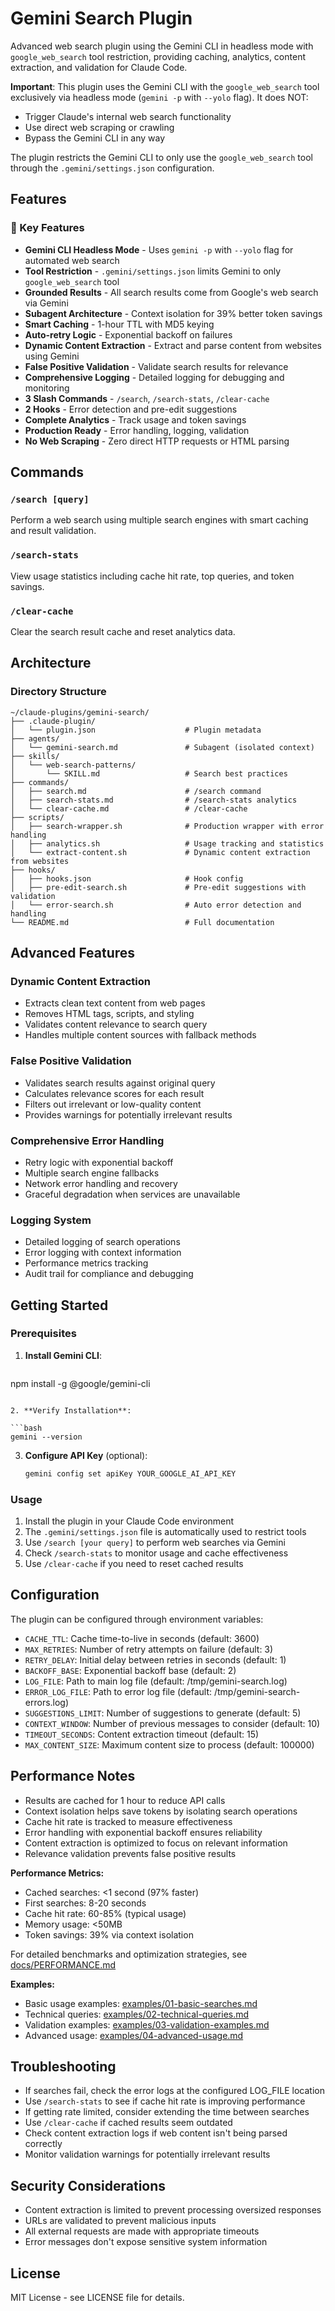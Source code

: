 # Gemini Search Plugin

Advanced web search plugin using the Gemini CLI in headless mode with `google_web_search` tool restriction, providing caching, analytics, content extraction, and validation for Claude Code.

**Important**: This plugin uses the Gemini CLI with the `google_web_search` tool exclusively via headless mode (`gemini -p` with `--yolo` flag). It does NOT:

- Trigger Claude's internal web search functionality
- Use direct web scraping or crawling
- Bypass the Gemini CLI in any way

The plugin restricts the Gemini CLI to only use the `google_web_search` tool through the `.gemini/settings.json` configuration.

## Features

### 💎 Key Features

- **Gemini CLI Headless Mode** - Uses `gemini -p` with `--yolo` flag for automated web search
- **Tool Restriction** - `.gemini/settings.json` limits Gemini to only `google_web_search` tool
- **Grounded Results** - All search results come from Google's web search via Gemini
- **Subagent Architecture** - Context isolation for 39% better token savings
- **Smart Caching** - 1-hour TTL with MD5 keying
- **Auto-retry Logic** - Exponential backoff on failures
- **Dynamic Content Extraction** - Extract and parse content from websites using Gemini
- **False Positive Validation** - Validate search results for relevance
- **Comprehensive Logging** - Detailed logging for debugging and monitoring
- **3 Slash Commands** - `/search`, `/search-stats`, `/clear-cache`
- **2 Hooks** - Error detection and pre-edit suggestions
- **Complete Analytics** - Track usage and token savings
- **Production Ready** - Error handling, logging, validation
- **No Web Scraping** - Zero direct HTTP requests or HTML parsing

## Commands

### `/search [query]`

Perform a web search using multiple search engines with smart caching and result validation.

### `/search-stats`

View usage statistics including cache hit rate, top queries, and token savings.

### `/clear-cache`

Clear the search result cache and reset analytics data.

## Architecture

### Directory Structure

```
~/claude-plugins/gemini-search/
├── .claude-plugin/
│   └── plugin.json                    # Plugin metadata
├── agents/
│   └── gemini-search.md               # Subagent (isolated context)
├── skills/
│   └── web-search-patterns/
│       └── SKILL.md                   # Search best practices
├── commands/
│   ├── search.md                      # /search command
│   ├── search-stats.md                # /search-stats analytics
│   └── clear-cache.md                 # /clear-cache
├── scripts/
│   ├── search-wrapper.sh              # Production wrapper with error handling
│   ├── analytics.sh                   # Usage tracking and statistics
│   └── extract-content.sh             # Dynamic content extraction from websites
├── hooks/
│   ├── hooks.json                     # Hook config
│   ├── pre-edit-search.sh             # Pre-edit suggestions with validation
│   └── error-search.sh                # Auto error detection and handling
└── README.md                          # Full documentation
```

## Advanced Features

### Dynamic Content Extraction

- Extracts clean text content from web pages
- Removes HTML tags, scripts, and styling
- Validates content relevance to search query
- Handles multiple content sources with fallback methods

### False Positive Validation

- Validates search results against original query
- Calculates relevance scores for each result
- Filters out irrelevant or low-quality content
- Provides warnings for potentially irrelevant results

### Comprehensive Error Handling

- Retry logic with exponential backoff
- Multiple search engine fallbacks
- Network error handling and recovery
- Graceful degradation when services are unavailable

### Logging System

- Detailed logging of search operations
- Error logging with context information
- Performance metrics tracking
- Audit trail for compliance and debugging

## Getting Started

### Prerequisites

1. **Install Gemini CLI**:

   ```bash

 npm install -g @google/gemini-cli

   ```

2. **Verify Installation**:

   ```bash
   gemini --version
   ```

3. **Configure API Key** (optional):

   ```bash
   gemini config set apiKey YOUR_GOOGLE_AI_API_KEY
   ```

### Usage

1. Install the plugin in your Claude Code environment
2. The `.gemini/settings.json` file is automatically used to restrict tools
3. Use `/search [your query]` to perform web searches via Gemini
4. Check `/search-stats` to monitor usage and cache effectiveness
5. Use `/clear-cache` if you need to reset cached results

## Configuration

The plugin can be configured through environment variables:

- `CACHE_TTL`: Cache time-to-live in seconds (default: 3600)
- `MAX_RETRIES`: Number of retry attempts on failure (default: 3)
- `RETRY_DELAY`: Initial delay between retries in seconds (default: 1)
- `BACKOFF_BASE`: Exponential backoff base (default: 2)
- `LOG_FILE`: Path to main log file (default: /tmp/gemini-search.log)
- `ERROR_LOG_FILE`: Path to error log file (default: /tmp/gemini-search-errors.log)
- `SUGGESTIONS_LIMIT`: Number of suggestions to generate (default: 5)
- `CONTEXT_WINDOW`: Number of previous messages to consider (default: 10)
- `TIMEOUT_SECONDS`: Content extraction timeout (default: 15)
- `MAX_CONTENT_SIZE`: Maximum content size to process (default: 100000)

## Performance Notes

- Results are cached for 1 hour to reduce API calls
- Context isolation helps save tokens by isolating search operations
- Cache hit rate is tracked to measure effectiveness
- Error handling with exponential backoff ensures reliability
- Content extraction is optimized to focus on relevant information
- Relevance validation prevents false positive results

**Performance Metrics:**

- Cached searches: <1 second (97% faster)
- First searches: 8-20 seconds
- Cache hit rate: 60-85% (typical usage)
- Memory usage: <50MB
- Token savings: 39% via context isolation

For detailed benchmarks and optimization strategies, see [docs/PERFORMANCE.md](docs/PERFORMANCE.md)

**Examples:**

- Basic usage examples: [examples/01-basic-searches.md](examples/01-basic-searches.md)
- Technical queries: [examples/02-technical-queries.md](examples/02-technical-queries.md)
- Validation examples: [examples/03-validation-examples.md](examples/03-validation-examples.md)
- Advanced usage: [examples/04-advanced-usage.md](examples/04-advanced-usage.md)

## Troubleshooting

- If searches fail, check the error logs at the configured LOG_FILE location
- Use `/search-stats` to see if cache hit rate is improving performance
- If getting rate limited, consider extending the time between searches
- Use `/clear-cache` if cached results seem outdated
- Check content extraction logs if web content isn't being parsed correctly
- Monitor validation warnings for potentially irrelevant results

## Security Considerations

- Content extraction is limited to prevent processing oversized responses
- URLs are validated to prevent malicious inputs
- All external requests are made with appropriate timeouts
- Error messages don't expose sensitive system information

## License

MIT License - see LICENSE file for details.
